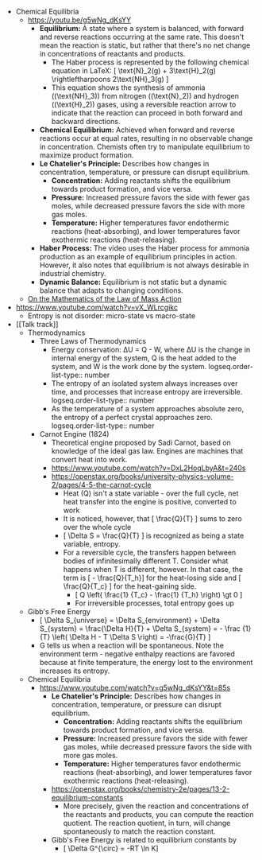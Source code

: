 - Chemical Equilibria
	- https://youtu.be/g5wNg_dKsYY
		- **Equilibrium:** A state where a system is balanced, with forward and reverse reactions occurring at the same rate. This doesn't mean the reaction is static, but rather that there's no net change in concentrations of reactants and products.
			- The Haber process is represented by the following chemical equation in LaTeX:
			  \[ \text{N}_2(g) + 3\text{H}_2(g) \rightleftharpoons 2\text{NH}_3(g) \]
			- This equation shows the synthesis of ammonia (\(\text{NH}_3\)) from nitrogen (\(\text{N}_2\)) and hydrogen (\(\text{H}_2\)) gases, using a reversible reaction arrow to indicate that the reaction can proceed in both forward and backward directions.
		- **Chemical Equilibrium:** Achieved when forward and reverse reactions occur at equal rates, resulting in no observable change in concentration. Chemists often try to manipulate equilibrium to maximize product formation.
		- **Le Chatelier's Principle:** Describes how changes in concentration, temperature, or pressure can disrupt equilibrium.
			- **Concentration:** Adding reactants shifts the equilibrium towards product formation, and vice versa.
			- **Pressure:** Increased pressure favors the side with fewer gas moles, while decreased pressure favors the side with more gas moles.
			- **Temperature:** Higher temperatures favor endothermic reactions (heat-absorbing), and lower temperatures favor exothermic reactions (heat-releasing).
		- **Haber Process:**  The video uses the Haber process for ammonia production as an example of equilibrium principles in action. However, it also notes that equilibrium is not always desirable in industrial chemistry.
		- **Dynamic Balance:** Equilibrium is not static but a dynamic balance that adapts to changing conditions.
	- [On the Mathematics of the Law of Mass Action](https://arxiv.org/abs/0810.1108)
- https://www.youtube.com/watch?v=vX_WLrcgikc
	- Entropy is not disorder: micro-state vs macro-state
- [[Talk track]]
	- Thermodynamics
		- Three Laws of Thermodynamics
			- Energy conservation: ΔU = Q - W, where ΔU is the change in internal energy of the system, Q is the heat added to the system, and W is the work done by the system.
			  logseq.order-list-type:: number
			- The entropy of an isolated system always increases over time, and processes that increase entropy are irreversible.
			  logseq.order-list-type:: number
			- As the temperature of a system approaches absolute zero, the entropy of a perfect crystal approaches zero.
			  logseq.order-list-type:: number
		- Carnot Engine (1824)
			- Theoretical engine proposed by Sadi Carnot, based on knowledge of the ideal gas law. Engines are machines that convert heat into work.
			- https://www.youtube.com/watch?v=DxL2HoqLbyA&t=240s
			- https://openstax.org/books/university-physics-volume-2/pages/4-5-the-carnot-cycle
				- Heat (Q) isn't a state variable - over the full cycle, net heat transfer into the engine is positive, converted to work
				- It is noticed, however, that \[ \frac{Q}{T} \] sums to zero over the whole cycle
				- \[ \Delta S = \frac{Q}{T} \] is recognized as being a state variable, entropy.
				- For a reversible cycle, the transfers happen between bodies of infinitesimally different T. Consider what happens when T is different, however. In that case, the term is \[ - \frac{Q}{T_h}\] for the heat-losing side and \[ \frac{Q}{T_c} \] for the heat-gaining side.
					- \[ Q \left( \frac{1} {T_c} - \frac{1} {T_h} \right) \gt 0 \]
					- For irreversible processes, total entropy goes up
	- Gibb's Free Energy
		- \[ \Delta S_{universe} = \Delta S_{environment} + \Delta S_{system} =  \frac{\Delta H}{T}  + \Delta S_{system} = - \frac {1} {T} \left(  \Delta H - T \Delta S \right) = -\frac{G}{T}  \]
		- G tells us when a reaction will be spontaneous. Note the environment term - negative enthalpy reactions are favored because at finite temperature, the energy lost to the environment increases its entropy.
	- Chemical Equilibria
		- https://www.youtube.com/watch?v=g5wNg_dKsYY&t=85s
			- **Le Chatelier's Principle:** Describes how changes in concentration, temperature, or pressure can disrupt equilibrium.
				- **Concentration:** Adding reactants shifts the equilibrium towards product formation, and vice versa.
				- **Pressure:** Increased pressure favors the side with fewer gas moles, while decreased pressure favors the side with more gas moles.
				- **Temperature:** Higher temperatures favor endothermic reactions (heat-absorbing), and lower temperatures favor exothermic reactions (heat-releasing).
			- https://openstax.org/books/chemistry-2e/pages/13-2-equilibrium-constants
				- More precisely, given the reaction and concentrations of the reactants and products, you can compute the reaction quotient. The reaction quotient, in turn, will change spontaneously to match the reaction constant.
			- Gibb's Free Energy is related to equilibrium constants by
				- \[ \Delta G^{\circ} = -RT \ln K\]